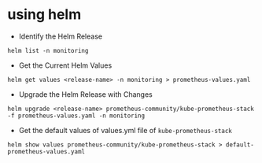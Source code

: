 # using helm

- Identify the Helm Release
```
helm list -n monitoring
```

- Get the Current Helm Values
```
helm get values <release-name> -n monitoring > prometheus-values.yaml
```

- Upgrade the Helm Release with Changes
```
helm upgrade <release-name> prometheus-community/kube-prometheus-stack -f prometheus-values.yaml -n monitoring
```

- Get the default values of values.yml file of `kube-prometheus-stack`
```
helm show values prometheus-community/kube-prometheus-stack > default-prometheus-values.yaml
```

